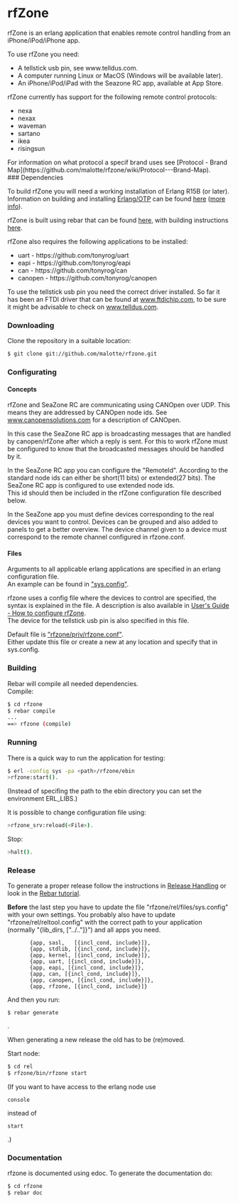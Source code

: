 rfZone
=====

rfZone is an erlang application that enables remote control handling from 
an iPhone/iPod/iPhone app.

To use rfZone you need:
<ul>
<li>A tellstick usb pin, see www.telldus.com. </li>
<li>A computer running Linux or MacOS (Windows will be available later).</li>
<li>An iPhone/iPod/iPad with the Seazone RC app, available at App Store.</li>
</ul>

rfZone currently has support for the following remote control protocols:
<ul>
<li>nexa</li>
<li>nexax</li>
<li>waveman</li>
<li>sartano</li>
<li>ikea</li>
<li>risingsun</li>
</ul>
For information on what protocol a specif brand uses see [Protocol - Brand Map](https://github.com/malotte/rfzone/wiki/Protocol---Brand-Map).<br/>
### Dependencies

To build rfZone you will need a working installation of Erlang R15B (or
later).<br/>
Information on building and installing [Erlang/OTP](http://www.erlang.org)
can be found [here](https://github.com/erlang/otp/wiki/Installation)
([more info](https://github.com/erlang/otp/blob/master/INSTALL.md)).

rfZone is built using rebar that can be found [here](https://github.com/basho/rebar), with building instructions [here](https://github.com/basho/rebar/wiki/Building-rebar).

rfZone also requires the following applications to be installed:
<ul>
<li>uart - https://github.com/tonyrog/uart</li>
<li>eapi - https://github.com/tonyrog/eapi</li>
<li>can - https://github.com/tonyrog/can</li>
<li>canopen - https://github.com/tonyrog/canopen</li>
</ul>

To use the tellstick usb pin you need the correct driver installed.
So far it has been an FTDI driver that can be found at www.ftdichip.com, to be sure it might be advisable to check on www.telldus.com.

### Downloading

Clone the repository in a suitable location:

```sh
$ git clone git://github.com/malotte/rfzone.git
```
### Configurating
#### Concepts

rfZone and SeaZone RC are communicating using CANOpen over UDP. This means they are addressed by CANOpen node ids. See www.canopensolutions.com for a description of CANOpen. 

In this case the SeaZone RC app is broadcasting messages that are handled by canopen/rfZone after which a reply is sent. For this to work rfZone must be configured to know that the broadcasted messages should be handled by it.

In the SeaZone RC app you can configure the "RemoteId". According to the standard node ids can either be short(11 bits) or extended(27 bits). The SeaZone RC app is configured to use extended node ids.<br/>
This id should then be included in the rfZone configuration file described below.

In the SeaZone app you must define devices corresponding to the real devices you want to control. Devices can be grouped and also added to panels to get a better overview. The device channel given to a device must correspond to the remote channel configured in rfzone.conf.

#### Files

Arguments to all applicable erlang applications are specified in an erlang configuration file.<br/>
An example can be found in ["sys.config"](https://github.com/malotte/rfzone/raw/master/sys.config).<br/>

rfzone uses a config file where the devices to control are specified, the syntax is explained in the file. A description is also available in [User's Guide - How to configure rfZone](https://github.com/malotte/rfzone/wiki/howto_configure_rfzone).<br/>
The device for the tellstick usb pin is also specified in this file. <br/>

Default file is ["rfzone/priv/rfzone.conf"](https://github.com/malotte/rfzone/raw/master/priv/rfzone.conf).<br/>
Either update this file or create a new at any location and specify that in sys.config.

### Building

Rebar will compile all needed dependencies.<br/>
Compile:

```sh
$ cd rfzone
$ rebar compile
...
==> rfzone (compile)
```

### Running

There is a quick way to run the application for testing:

```sh
$ erl -config sys -pa <path>/rfzone/ebin
>rfzone:start().
```
(Instead of specifing the path to the ebin directory you can set the environment ERL_LIBS.)

It is possible to change configuration file using:

```sh
>rfzone_srv:reload(<File>).
```

Stop:

```sh
>halt().
```

### Release

To generate a proper release follow the instructions in 
 [Release Handling](https://github.com/basho/rebar/wiki/Release-handling) or look in the [Rebar tutorial](http://www.metabrew.com/article/erlang-rebar-tutorial-generating-releases-upgrades).

<b>Before</b> the last step you have to update the file "rfzone/rel/files/sys.config" with your own settings.
You probably also have to update "rfzone/rel/reltool.config" with the correct path to your application (normally "{lib_dirs, ["../.."]}") and all apps you need.
```
       {app, sasl,   [{incl_cond, include}]},
       {app, stdlib, [{incl_cond, include}]},
       {app, kernel, [{incl_cond, include}]},
       {app, uart, [{incl_cond, include}]},
       {app, eapi, [{incl_cond, include}]},
       {app, can, [{incl_cond, include}]},
       {app, canopen, [{incl_cond, include}]},
       {app, rfzone, [{incl_cond, include}]}
```


And then you run: 
```
$ rebar generate
```
.

When generating a new release the old has to be (re)moved.

Start node:

```sh
$ cd rel
$ rfzone/bin/rfzone start
```

(If you want to have access to the erlang node use 
``` 
console 
```
instead of 
``` 
start
```
.)

### Documentation

rfzone is documented using edoc. To generate the documentation do:

```sh
$ cd rfzone
$ rebar doc
```

